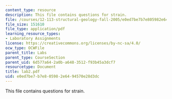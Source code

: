 ```yaml
---
content_type: resource
description: This file contains questions for strain.
file: /courses/12-113-structural-geology-fall-2005/e0ed7be7b7e805982e6494570e28d3dc_lab2.pdf
file_size: 151610
file_type: application/pdf
learning_resource_types:
- Laboratory Assignments
license: https://creativecommons.org/licenses/by-nc-sa/4.0/
ocw_type: OCWFile
parent_title: Labs
parent_type: CourseSection
parent_uid: 6d577a64-2a0b-a648-3512-f93b45a3dcf7
resourcetype: Document
title: lab2.pdf
uid: e0ed7be7-b7e8-0598-2e64-94570e28d3dc
---
```

This file contains questions for strain.